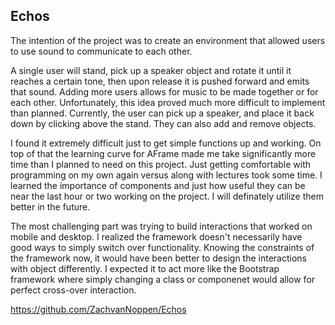 ## Echos

The intention of the project was to create an environment that allowed users to use sound to communicate to each other.

A single user will stand, pick up a speaker object and rotate it until it reaches a certain tone, then upon release it is pushed forward and emits that sound. Adding more users allows for music to be made together or for each other. Unfortunately, this idea proved much more difficult to implement than planned. Currently, the user can pick up a speaker, and place it back down by clicking above the stand. They can also add and remove objects.

I found it extremely difficult just to get simple functions up and working. On top of that the learning curve for AFrame made me take significantly more time than I planned to need on this project. Just getting comfortable with programming on my own again versus along with lectures took some time. I learned the importance of components and just how useful they can be near the last hour or two working on the project. I will definately utilize them better in the future.

The most challenging part was trying to build interactions that worked on mobile and desktop. I realized the framework doesn't necessarily have good ways to simply switch over functionality. Knowing the constraints of the framework now, it would have been better to design the interactions with object differently. I expected it to act more like the Bootstrap framework where simply changing a class or componenet would allow for perfect cross-over interaction.

https://github.com/ZachvanNoppen/Echos
